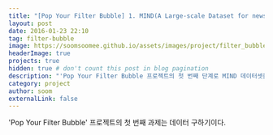 ```yaml
---
title: "[Pop Your Filter Bubble] 1. MIND(A Large-scale Dataset for news recommendation) 살펴보기"
layout: post
date: 2016-01-23 22:10
tag: filter-bubble
image: https://soomsoomee.github.io/assets/images/project/filter_bubble/mind.png
headerImage: true
projects: true
hidden: true # don't count this post in blog pagination
description: "'Pop Your Filter Bubble 프로젝트의 첫 번째 단계로 MIND 데이터셋을 살펴본다. 프로젝트에 사용할만할 데이터일까?"
category: project
author: soom
externalLink: false
---
```



'Pop Your Filter Bubble' 프로젝트의 첫 번째 과제는 데이터 구하기이다. 

